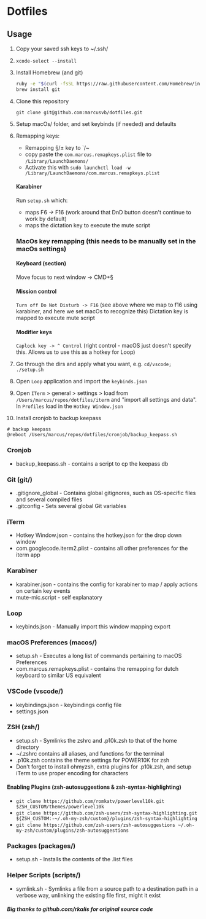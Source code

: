 # Dotfiles

## Usage
1. Copy your saved ssh keys to ~/.ssh/
1. `xcode-select --install`
1. Install Homebrew (and git)
    ```bash
    ruby -e "$(curl -fsSL https://raw.githubusercontent.com/Homebrew/install/master/install)"
    brew install git
    ```

1. Clone this repository
    ```
    git clone git@github.com:marcusvb/dotfiles.git
    ```

1. Setup macOs/ folder, and set keybinds (if needed) and defaults

1. Remapping keys:

    * Remapping §/± key to \`/~
    * copy paste the `com.marcus.remapkeys.plist` file to `/Library/LaunchDaemons/`
    * Activate this with `sudo launchctl load -w /Library/LaunchDaemons/com.marcus.remapkeys.plist`

    #### Karabiner
    Run `setup.sh` which:
    * maps F6 -> F16 (work around that DnD button doesn't continue to work by default)
    * maps the dictation key to execute the mute script

    ### MacOs key remapping (this needs to be manually set in the macOs settings)
    #### Keyboard (section)
    Move focus to next window -> CMD+§

    #### Mission control
    `Turn off Do Not Disturb -> F16` (see above where we map to f16 using karabiner, and here we set macOs to recognize this)
    Dictation key is mapped to execute mute script

    #### Modifier keys
    `Caplock key -> ^ Control` (right control - macOS just doesn't specify this. Allows us to use this as a hotkey for Loop)

1. Go through the dirs and apply what you want, e.g. `cd/vscode; ./setup.sh`

1. Open `Loop` application and import the `keybinds.json`

1. Open `ITerm` > general > settings > load from `/Users/marcus/repos/dotfiles/iterm` and "import all settings and data". In `Profiles` load in the `Hotkey Window.json`

1. Install cronjob to backup keepass
```
# backup keepass
@reboot /Users/marcus/repos/dotfiles/cronjob/backup_keepass.sh
```

### Cronjob
* backup_keepass.sh - contains a script to cp the keepass db

### Git (git/)
* .gitignore_global - Contains global gitignores, such as OS-specific files and
several compiled files
* .gitconfig - Sets several global Git variables

### iTerm
* Hotkey Window.json - contains the hotkey.json for the drop down window
* com.googlecode.iterm2.plist - contains all other preferences for the iterm app

### Karabiner
* karabiner.json - contains the config for karabiner to map / apply actions on certain key events
* mute-mic.script - self explanatory

### Loop
* keybinds.json - Manually import this window mapping export


### macOS Preferences (macos/)
* setup.sh - Executes a long list of commands pertaining to macOS Preferences
* com.marcus.remapkeys.plist - contains the remapping for dutch keyboard to similar US equivalent

### VSCode (vscode/)
* keybindings.json - keybindings config file
* settings.json

### ZSH (zsh/)
* setup.sh - Symlinks the zshrc and .p10k.zsh to that of the home directory
* ~/.zshrc contains all aliases, and functions for the terminal
* .p10k.zsh contains the theme settings for POWER10K for zsh
* Don't forget to install ohmyzsh, extra plugins for .p10k.zsh, and setup iTerm to use proper encoding for characters

#### Enabling Plugins (zsh-autosuggestions & zsh-syntax-highlighting)
- `git clone https://github.com/romkatv/powerlevel10k.git $ZSH_CUSTOM/themes/powerlevel10k`
- `git clone https://github.com/zsh-users/zsh-syntax-highlighting.git ${ZSH_CUSTOM:-~/.oh-my-zsh/custom}/plugins/zsh-syntax-highlighting`
- `git clone https://github.com/zsh-users/zsh-autosuggestions ~/.oh-my-zsh/custom/plugins/zsh-autosuggestions`

### Packages (packages/)
* setup.sh - Installs the contents of the .list files

### Helper Scripts (scripts/)
* symlink.sh - Symlinks a file from a source path to a destination path in a
verbose way, unlinking the existing file first, might it exist

##### Big thanks to github.com/rkalis for original source code
